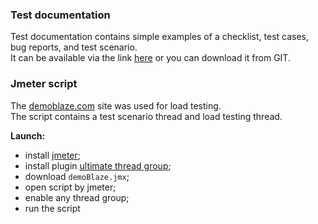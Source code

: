 ### Test documentation
Test documentation contains simple examples of a checklist, test cases, bug reports, and test scenario. \
It can be available via the link [here](https://docs.google.com/spreadsheets/d/1eP3N_DEww7Jr0419DwebakkDlZy9JyjhAnJ-NFW0GgI/edit?gid=1284739410#gid=1284739410) or you can download it from GIT.

### Jmeter script
The [demoblaze.com](https://www.demoblaze.com/) site was used for load testing. \
The script contains a test scenario thread and load testing thread.

**Launch:**
* install [jmeter](https://jmeter.apache.org/download_jmeter.cgi);
* install plugin [ultimate thread group](https://jmeter-plugins.org/wiki/UltimateThreadGroup/#Ultimate-Thread-Group);
* download ```demoBlaze.jmx```;
* open script by jmeter;
* enable any thread group;
* run the script

